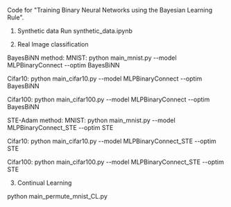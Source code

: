 
Code for "Training Binary Neural Networks using the Bayesian Learning Rule".

1. Synthetic data
Run synthetic_data.ipynb

2. Real Image classification

 BayesBiNN method: 
 MNIST: python main_mnist.py --model MLPBinaryConnect --optim BayesBiNN
 
 Cifar10: python main_cifar10.py --model MLPBinaryConnect --optim BayesBiNN
 
 Cifar100: python main_cifar100.py --model MLPBinaryConnect --optim BayesBiNN
 
 STE-Adam method: 
 MNIST: python main_mnist.py --model MLPBinaryConnect_STE --optim STE
 
 Cifar10: python main_cifar10.py --model MLPBinaryConnect_STE --optim STE
 
 Cifar100: python main_cifar100.py --model MLPBinaryConnect_STE --optim STE
 
 
 
3. Continual Learning

python main_permute_mnist_CL.py

